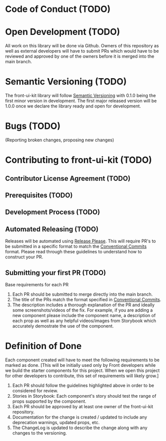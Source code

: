 # Code of Conduct (TODO)

# Open Development (TODO)

All work on this library will be done via Github. Owners of this repository as well as external developers will have to submit PRs which would have to be reviewed and approved by one of the owners before it is merged into the main branch.

# Semantic Versioning (TODO)

The front-ui-kit library will follow [Semantic Versioning](https://semver.org/) with 0.1.0 being the first minor version in development. The first major released version will be 1.0.0 once we declare the library ready and open for development.

# Bugs (TODO)

(Reporting broken changes, proposing new changes)

# Contributing to front-ui-kit (TODO)

## Contributor License Agreement (TODO)

## Prerequisites (TODO)

## Development Process (TODO)

## Automated Releasing (TODO)

Releases will be automated using [Release Please](https://github.com/googleapis/release-please). This will require PR's to be submitted in a specific format to match the [Conventional Commits](https://www.conventionalcommits.org/en/v1.0.0/) format. Please read through these guidelines to understand how to construct your PR.

## Submitting your first PR (TODO)

Base requirements for each PR
1. Each PR should be submitted to merge directly into the main branch.
2. The title of the PRs match the format specified in [Conventional Commits](https://www.conventionalcommits.org/en/v1.0.0/).
3. The description includes a thorough explanation of the PR and ideally some screenshots/videos of the fix. For example, if you are adding a new component please include the component name, a description of each prop as well as any helpful videos/images from Storybook which accurately demostrate the use of the component.

# Definition of Done

Each component created will have to meet the following requirements to be marked as done. 
[This will be initially used only by Front developers while we build the starter components for this project. When we open this project for other developers to contribute, this set of requirements will likely grow.]

1. Each PR should follow the guidelines highlighted above in order to be considered for review.
2. Stories in Storybook: Each component's story should test the range of props supported by the component.
3. Each PR should be approved by at least one owner of the front-ui-kit repository.
4. Documentation for the change is created / updated to include any deprecation warnings, updated props, etc.
5. The ChangeLog is updated to describe the change along with any changes to the versioning.
